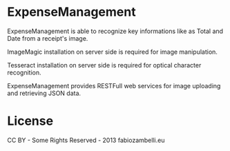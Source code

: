 ExpenseManagement
=================
ExpenseManagement is able to recognize key informations like as Total and Date from a receipt's image.

ImageMagic installation on server side is required for image manipulation.

Tesseract installation on server side is required for optical character recognition.

ExpenseManagement provides RESTFull web services for image uploading and retrieving JSON data.

License
=======
CC BY - Some Rights Reserved - 2013 fabiozambelli.eu
